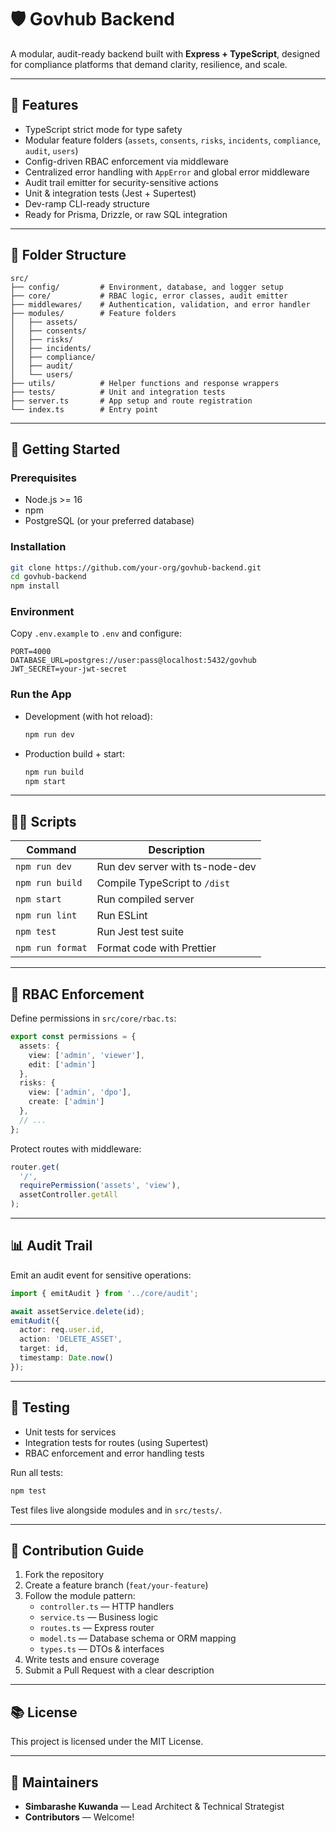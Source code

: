 # 🛡️ Govhub Backend

A modular, audit-ready backend built with **Express + TypeScript**, designed for compliance platforms that demand clarity, resilience, and scale.

---

## 🚀 Features

- TypeScript strict mode for type safety  
- Modular feature folders (`assets`, `consents`, `risks`, `incidents`, `compliance`, `audit`, `users`)  
- Config-driven RBAC enforcement via middleware  
- Centralized error handling with `AppError` and global error middleware  
- Audit trail emitter for security-sensitive actions  
- Unit & integration tests (Jest + Supertest)  
- Dev-ramp CLI-ready structure  
- Ready for Prisma, Drizzle, or raw SQL integration  

---

## 📁 Folder Structure

```
src/
├── config/         # Environment, database, and logger setup
├── core/           # RBAC logic, error classes, audit emitter
├── middlewares/    # Authentication, validation, and error handler
├── modules/        # Feature folders
│   ├── assets/
│   ├── consents/
│   ├── risks/
│   ├── incidents/
│   ├── compliance/
│   ├── audit/
│   └── users/
├── utils/          # Helper functions and response wrappers
├── tests/          # Unit and integration tests
├── server.ts       # App setup and route registration
└── index.ts        # Entry point
```

---

## 🏁 Getting Started

### Prerequisites

- Node.js >= 16  
- npm  
- PostgreSQL (or your preferred database)  

### Installation

```bash
git clone https://github.com/your-org/govhub-backend.git
cd govhub-backend
npm install
```

### Environment

Copy `.env.example` to `.env` and configure:

```env
PORT=4000
DATABASE_URL=postgres://user:pass@localhost:5432/govhub
JWT_SECRET=your-jwt-secret
```

### Run the App

- Development (with hot reload):  
  ```bash
  npm run dev
  ```
- Production build + start:  
  ```bash
  npm run build
  npm start
  ```

---

## 🧑‍💻 Scripts

| Command          | Description                             |
| ---------------- | --------------------------------------- |
| `npm run dev`    | Run dev server with ts-node-dev         |
| `npm run build`  | Compile TypeScript to `/dist`           |
| `npm start`      | Run compiled server                     |
| `npm run lint`   | Run ESLint                              |
| `npm test`       | Run Jest test suite                     |
| `npm run format` | Format code with Prettier               |

---

## 🔐 RBAC Enforcement

Define permissions in `src/core/rbac.ts`:

```ts
export const permissions = {
  assets: {
    view: ['admin', 'viewer'],
    edit: ['admin']
  },
  risks: {
    view: ['admin', 'dpo'],
    create: ['admin']
  },
  // ...
};
```

Protect routes with middleware:

```ts
router.get(
  '/',
  requirePermission('assets', 'view'),
  assetController.getAll
);
```

---

## 📊 Audit Trail

Emit an audit event for sensitive operations:

```ts
import { emitAudit } from '../core/audit';

await assetService.delete(id);
emitAudit({
  actor: req.user.id,
  action: 'DELETE_ASSET',
  target: id,
  timestamp: Date.now()
});
```

---

## 🧪 Testing

- Unit tests for services  
- Integration tests for routes (using Supertest)  
- RBAC enforcement and error handling tests  

Run all tests:

```bash
npm test
```

Test files live alongside modules and in `src/tests/`.

---

## 📌 Contribution Guide

1. Fork the repository  
2. Create a feature branch (`feat/your-feature`)  
3. Follow the module pattern:  
   - `controller.ts` — HTTP handlers  
   - `service.ts` — Business logic  
   - `routes.ts` — Express router  
   - `model.ts` — Database schema or ORM mapping  
   - `types.ts` — DTOs & interfaces  
4. Write tests and ensure coverage  
5. Submit a Pull Request with a clear description  

---

## 📚 License

This project is licensed under the MIT License.

---

## 👥 Maintainers

- **Simbarashe Kuwanda** — Lead Architect & Technical Strategist  
- **Contributors** — Welcome!  